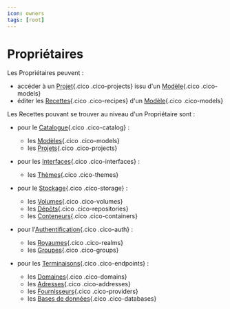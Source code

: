 ```yaml
---
icon: owners
tags: [root]
---
```

# Propriétaires

Les Propriétaires peuvent :

- accéder à un [Projet](/fr/concepts/catalog/projects){.cico .cico-projects} issu d'un [Modèle](/fr/concepts/catalog/models){.cico .cico-models}
- éditer les [Recettes](/fr/concepts/recipes){.cico .cico-recipes} d'un [Modèle](/fr/concepts/catalog/models){.cico .cico-models}

Les Recettes pouvant se trouver au niveau d'un Propriétaire sont :

- pour le [Catalogue](/fr/concepts/catalog){.cico .cico-catalog} :
    - les [Modèles](/fr/concepts/catalog/models){.cico .cico-models}
    - les [Projets](/fr/concepts/catalog/projects){.cico .cico-projects}

- pour les [Interfaces](/fr/concepts/interfaces){.cico .cico-interfaces} :
    - les [Thèmes](/fr/concepts/interfaces/themes){.cico .cico-themes}

- pour le [Stockage](/fr/concepts/storage){.cico .cico-storage} :
    - les [Volumes](/fr/concepts/storage/volumes){.cico .cico-volumes}
    - les [Dépôts](/fr/concepts/storage/repositories){.cico .cico-repositories}
    - les [Conteneurs](/fr/concepts/storage/containers){.cico .cico-containers}

- pour l'[Authentification](/fr/concepts/auth){.cico .cico-auth} :
    - les [Royaumes](/fr/concepts/auth/realms){.cico .cico-realms}
    - les [Groupes](/fr/concepts/auth/groups){.cico .cico-groups}

- pour les [Terminaisons](/fr/concepts/endpoints){.cico .cico-endpoints} :
    - les [Domaines](/fr/concepts/endpoints/domains){.cico .cico-domains}
    - les [Adresses](/fr/concepts/endpoints/addresses){.cico .cico-addresses}
    - les [Fournisseurs](/fr/concepts/endpoints/providers){.cico .cico-providers}
    - les [Bases de données](/fr/concepts/endpoints/databases){.cico .cico-databases}
